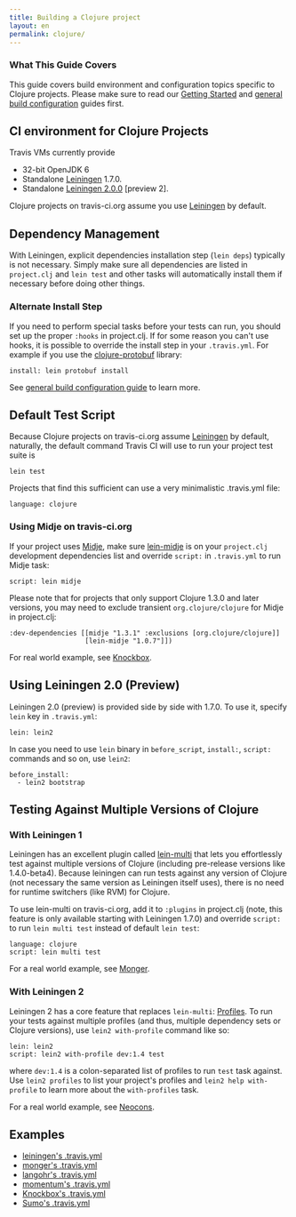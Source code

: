 ```yaml
---
title: Building a Clojure project
layout: en
permalink: clojure/
---
```


### What This Guide Covers

This guide covers build environment and configuration topics specific to Clojure projects. Please make sure to read our [Getting Started](/docs/user/getting-started/) and [general build configuration](/docs/user/build-configuration/) guides first.

## CI environment for Clojure Projects

Travis VMs currently provide

* 32-bit OpenJDK 6
* Standalone [Leiningen](https://leiningen.org) 1.7.0.
* Standalone [Leiningen 2.0.0](https://github.com/technomancy/leiningen/wiki/Upgrading) [preview 2].

Clojure projects on travis-ci.org assume you use [Leiningen](https://github.com/technomancy/leiningen) by default.

## Dependency Management

With Leiningen, explicit dependencies installation step (`lein deps`) typically is not necessary. Simply make sure all dependencies are listed in
`project.clj` and `lein test` and other tasks will automatically install them if necessary before doing other things.

### Alternate Install Step

If you need to perform special tasks before your tests can run, you should set up the proper `:hooks` in project.clj. If for some reason you can't use hooks, it is possible to override the install step in your `.travis.yml`. For example if you use the [clojure-protobuf](https://github.com/flatland/clojure-protobuf) library:

    install: lein protobuf install

See [general build configuration guide](/docs/user/build-configuration/) to learn more.



## Default Test Script

Because Clojure projects on travis-ci.org assume [Leiningen](https://github.com/technomancy/leiningen) by default, naturally, the default command Travis CI will use to
run your project test suite is

    lein test

Projects that find this sufficient can use a very minimalistic .travis.yml file:

    language: clojure

### Using Midje on travis-ci.org

If your project uses [Midje](https://github.com/marick/Midje), make sure [lein-midje](https://github.com/marick/Midje/wiki/Lein-midje) is on your `project.clj` development dependencies list and override `script:` in `.travis.yml` to run Midje task:

    script: lein midje

Please note that for projects that only support Clojure 1.3.0 and later versions, you may need to exclude transient `org.clojure/clojure` for Midje in project.clj:

    :dev-dependencies [[midje "1.3.1" :exclusions [org.clojure/clojure]]
                       [lein-midje "1.0.7"]])

For real world example, see [Knockbox](https://github.com/reiddraper/knockbox).


## Using Leiningen 2.0 (Preview)

Leiningen 2.0 (preview) is provided side by side with 1.7.0. To use it, specify `lein` key in `.travis.yml`:

    lein: lein2

In case you need to use `lein` binary in `before_script`, `install:`, `script:` commands and so on, use `lein2`:

    before_install:
      - lein2 bootstrap


## Testing Against Multiple Versions of Clojure

### With Leiningen 1

Leiningen has an excellent plugin called [lein-multi](https://github.com/maravillas/lein-multi) that lets you effortlessly test against multiple versions of 
Clojure (including pre-release versions like 1.4.0-beta4). Because leiningen can run tests against any version of Clojure (not necessary the same version as Leiningen itself uses),
there is no need for runtime switchers (like RVM) for Clojure.

To use lein-multi on travis-ci.org, add it to `:plugins` in project.clj (note, this feature is only available starting with Leiningen 1.7.0) and
override `script:` to run `lein multi test` instead of default `lein test`:

    language: clojure
    script: lein multi test

For a real world example, see [Monger](https://github.com/michaelklishin/monger).


### With Leiningen 2

Leiningen 2 has a core feature that replaces `lein-multi`: [Profiles](https://github.com/technomancy/leiningen/blob/master/doc/TUTORIAL.md). To run your tests against
multiple profiles (and thus, multiple dependency sets or Clojure versions), use `lein2 with-profile` command like so:


    lein: lein2
    script: lein2 with-profile dev:1.4 test

where `dev:1.4` is a colon-separated list of profiles to run `test` task against. Use `lein2 profiles` to list your project's profiles
and `lein2 help with-profile` to learn more about the `with-profiles` task.

For a real world example, see [Neocons](https://github.com/michaelklishin/neocons).


## Examples

* [leiningen's .travis.yml](https://github.com/technomancy/leiningen/blob/stable/.travis.yml)
* [monger's .travis.yml](https://github.com/michaelklishin/monger/blob/stable/.travis.yml)
* [langohr's .travis.yml](https://github.com/michaelklishin/langohr/blob/master/.travis.yml)
* [momentum's .travis.yml](https://github.com/carllerche/momentum/blob/master/.travis.yml)
* [Knockbox's .travis.yml](https://github.com/reiddraper/knockbox/blob/master/.travis.yml)
* [Sumo's .travis.yml](https://github.com/reiddraper/sumo/blob/master/.travis.yml)
